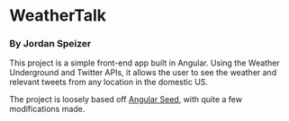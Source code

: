 # WeatherTalk

### By Jordan Speizer

This project is a simple front-end app built in Angular. Using the Weather Underground and Twitter APIs, it allows the user to see the weather and relevant tweets from any location in the domestic US. 

The project is loosely based off [Angular Seed](https://github.com/angular/angular-seed), with quite a few modifications made. 


